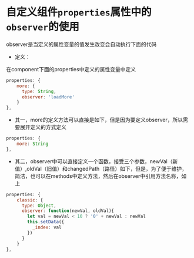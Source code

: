 # 自定义组件`properties`属性中的`observer`的使用

observer是当定义的属性变量的值发生改变会自动执行下面的代码

- 定义：

在component下面的properties中定义的属性变量中定义

```js
properties: {
    more: {
      type: String,
      observer: 'loadMore'
    }
},
```

- 其一，more的定义方法可以直接是如下，但是因为要定义observer，所以需要展开定义的方式定义

```js
properties: {
    more: String
},
```

- 其二，observer中可以直接定义一个函数，接受三个参数，newVal（新值）,oldVal（旧值）和changedPath（路径）如下，但是，为了便于维护，简洁，也可以在methods中定义方法，然后在observer中引用方法名称，如上

```js
properties: {
    classic: {
      type: Object,
　　　 observer: function(newVal, oldVal){
        let val = newVal < 10 ? '0' + newVal : newVal
        this.setData({
          _index: val
        })
      }
    }
},
```


